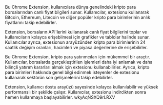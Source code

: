 Bu Chrome Extension, kullanıcılara dünya genelindeki kripto para borsalarından canlı fiyat bilgileri sunar. Kullanıcılar, extesionu kullanarak Bitcoin, Ethereum, Litecoin ve diğer popüler kripto para birimlerinin anlık fiyatlarını takip edebilirler.

Extension, borsaların API'lerini kullanarak canlı fiyat bilgilerini toplar ve kullanıcıların kolayca erişebilmesi için grafikler ve tablolar halinde sunar. Kullanıcılar ayrıca, extesionun arayüzünden kripto para birimlerinin 24 saatlik değişim oranları, hacimleri ve piyasa değerlerine de erişebilirler.

Bu Chrome Extension, kripto para yatırımcıları için mükemmel bir araçtır. Kullanıcılar, borsalarda gerçekleştirilen işlemleri daha iyi anlamak ve daha bilinçli yatırım kararları almak için extesionu kullanabilirler. Ayrıca, kripto para birimleri hakkında genel bilgi edinmek isteyenler de extesionu kullanarak sektörün son gelişmelerini takip edebilirler.

Extension, kullanıcı dostu arayüzü sayesinde kolayca kullanılabilir ve yüksek performanslı bir şekilde çalışır. Kullanıcılar, extesionu indirdikten sonra hemen kullanmaya başlayabilirler.
wkyAqNSXQ9rLRXV
